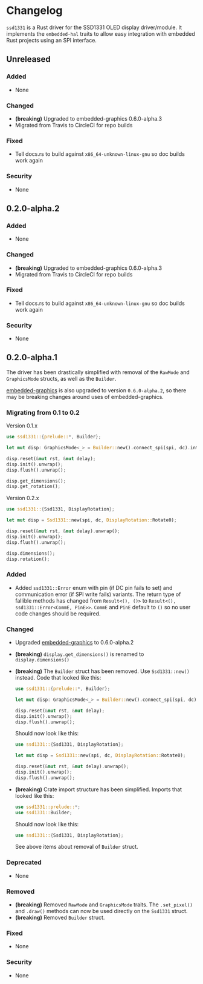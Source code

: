 # Changelog

`ssd1331` is a Rust driver for the SSD1331 OLED display driver/module. It implements the
`embedded-hal` traits to allow easy integration with embedded Rust projects using an SPI interface.

## Unreleased

### Added

- None

### Changed

- **(breaking)** Upgraded to embedded-graphics 0.6.0-alpha.3
- Migrated from Travis to CircleCI for repo builds

### Fixed

- Tell docs.rs to build against `x86_64-unknown-linux-gnu` so doc builds work again

### Security

- None

## 0.2.0-alpha.2

### Added

- None

### Changed

- **(breaking)** Upgraded to embedded-graphics 0.6.0-alpha.3
- Migrated from Travis to CircleCI for repo builds

### Fixed

- Tell docs.rs to build against `x86_64-unknown-linux-gnu` so doc builds work again

### Security

- None

## 0.2.0-alpha.1

The driver has been drastically simplified with removal of the `RawMode` and `GraphicsMode` structs, as well as the `Builder`.

[embedded-graphics](https://crates.io/crates/embedded-graphics) is also upgraded to version `0.6.0-alpha.2`, so there may be breaking changes around uses of embedded-graphics.

### Migrating from 0.1 to 0.2

Version 0.1.x

```rust
use ssd1331::{prelude::*, Builder};

let mut disp: GraphicsMode<_> = Builder::new().connect_spi(spi, dc).into();

disp.reset(&mut rst, &mut delay);
disp.init().unwrap();
disp.flush().unwrap();

disp.get_dimensions();
disp.get_rotation();
```

Version 0.2.x

```rust
use ssd1331::{Ssd1331, DisplayRotation};

let mut disp = Ssd1331::new(spi, dc, DisplayRotation::Rotate0);

disp.reset(&mut rst, &mut delay).unwrap();
disp.init().unwrap();
disp.flush().unwrap();

disp.dimensions();
disp.rotation();
```

### Added

- Added `ssd1331::Error` enum with pin (if DC pin fails to set) and communication error (if SPI write fails) variants. The return type of fallible methods has changed from `Result<(), ()>` to `Result<(), ssd1331::Error<CommE, PinE>>`. `CommE` and `PinE` default to `()` so no user code changes should be required.

### Changed

- Upgraded [embedded-graphics](https://crates.io/crates/embedded-graphics) to 0.6.0-alpha.2
- **(breaking)** `display.get_dimensions()` is renamed to `display.dimensions()`
- **(breaking)** The `Builder` struct has been removed. Use `Ssd1331::new()` instead. Code that looked like this:

  ```rust
  use ssd1331::{prelude::*, Builder};

  let mut disp: GraphicsMode<_> = Builder::new().connect_spi(spi, dc).into();

  disp.reset(&mut rst, &mut delay);
  disp.init().unwrap();
  disp.flush().unwrap();
  ```

  Should now look like this:

  ```rust
  use ssd1331::{Ssd1331, DisplayRotation};

  let mut disp = Ssd1331::new(spi, dc, DisplayRotation::Rotate0);

  disp.reset(&mut rst, &mut delay).unwrap();
  disp.init().unwrap();
  disp.flush().unwrap();
  ```

- **(breaking)** Crate import structure has been simplified. Imports that looked like this:

  ```rust
  use ssd1331::prelude::*;
  use ssd1331::Builder;
  ```

  Should now look like this:

  ```rust
  use ssd1331::{Ssd1331, DisplayRotation};
  ```

  See above items about removal of `Builder` struct.

### Deprecated

- None

### Removed

- **(breaking)** Removed `RawMode` and `GraphicsMode` traits. The `.set_pixel()` and `.draw()` methods can now be used directly on the `Ssd1331` struct.
- **(breaking)** Removed `Builder` struct.

### Fixed

- None

### Security

- None
